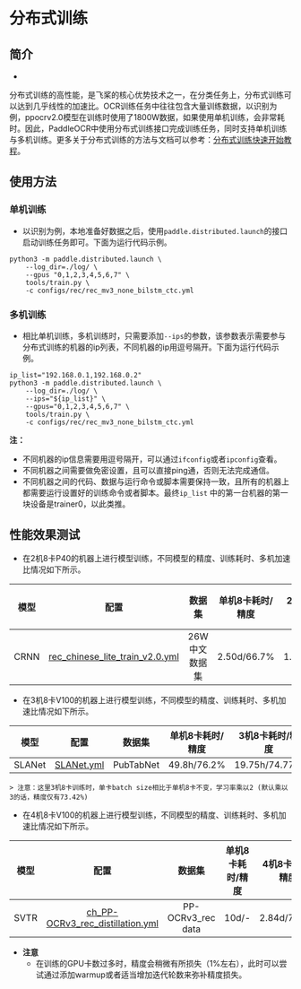 # 分布式训练

## 简介

*
分布式训练的高性能，是飞桨的核心优势技术之一，在分类任务上，分布式训练可以达到几乎线性的加速比。OCR训练任务中往往包含大量训练数据，以识别为例，ppocrv2.0模型在训练时使用了1800W数据，如果使用单机训练，会非常耗时。因此，PaddleOCR中使用分布式训练接口完成训练任务，同时支持单机训练与多机训练。更多关于分布式训练的方法与文档可以参考：[分布式训练快速开始教程](https://fleet-x.readthedocs.io/en/latest/paddle_fleet_rst/parameter_server/ps_quick_start.html)。

## 使用方法

### 单机训练

* 以识别为例，本地准备好数据之后，使用`paddle.distributed.launch`的接口启动训练任务即可。下面为运行代码示例。

```shell
python3 -m paddle.distributed.launch \
    --log_dir=./log/ \
    --gpus "0,1,2,3,4,5,6,7" \
    tools/train.py \
    -c configs/rec/rec_mv3_none_bilstm_ctc.yml
```

### 多机训练

* 相比单机训练，多机训练时，只需要添加`--ips`的参数，该参数表示需要参与分布式训练的机器的ip列表，不同机器的ip用逗号隔开。下面为运行代码示例。

```shell
ip_list="192.168.0.1,192.168.0.2"
python3 -m paddle.distributed.launch \
    --log_dir=./log/ \
    --ips="${ip_list}" \
    --gpus="0,1,2,3,4,5,6,7" \
    tools/train.py \
    -c configs/rec/rec_mv3_none_bilstm_ctc.yml
```

**注：**

* 不同机器的ip信息需要用逗号隔开，可以通过`ifconfig`或者`ipconfig`查看。
* 不同机器之间需要做免密设置，且可以直接ping通，否则无法完成通信。
* 不同机器之间的代码、数据与运行命令或脚本需要保持一致，且所有的机器上都需要运行设置好的训练命令或者脚本。最终`ip_list`
  中的第一台机器的第一块设备是trainer0，以此类推。

## 性能效果测试

* 在2机8卡P40的机器上进行模型训练，不同模型的精度、训练耗时、多机加速比情况如下所示。

|  模型  |                                                 配置                                                 |   数据集    |  单机8卡耗时/精度  |  2机8卡耗时/精度  |   加速比   |
|:----:|:--------------------------------------------------------------------------------------------------:|:--------:|:-----------:|:-----------:|:-------:|
| CRNN | [rec_chinese_lite_train_v2.0.yml](../../configs/rec/ch_ppocr_v2.0/rec_chinese_lite_train_v2.0.yml) | 26W中文数据集 | 2.50d/66.7% | 1.67d/67.0% | **1.5** |

* 在3机8卡V100的机器上进行模型训练，不同模型的精度、训练耗时、多机加速比情况如下所示。

|   模型   |                      配置                      |    数据集    |  单机8卡耗时/精度  |   3机8卡耗时/精度   |   加速比    |
|:------:|:--------------------------------------------:|:---------:|:-----------:|:-------------:|:--------:|
| SLANet | [SLANet.yml](../../configs/table/SLANet.yml) | PubTabNet | 49.8h/76.2% | 19.75h/74.77% | **2.52** |

    > 注意：这里3机8卡训练时，单卡batch size相比于单机8卡不变，学习率乘以2 (默认乘以3的话，精度仅有73.42%)

* 在4机8卡V100的机器上进行模型训练，不同模型的精度、训练耗时、多机加速比情况如下所示。

|  模型  |                                               配置                                                |        数据集        | 单机8卡耗时/精度 |  4机8卡耗时/精度  |   加速比   |
|:----:|:-----------------------------------------------------------------------------------------------:|:-----------------:|:---------:|:-----------:|:-------:|
| SVTR | [ch_PP-OCRv3_rec_distillation.yml](../../configs/rec/PP-OCRv3/ch_PP-OCRv3_rec_distillation.yml) | PP-OCRv3_rec data |   10d/-   | 2.84d/74.0% | **3.5** |

* **注意**
    * 在训练的GPU卡数过多时，精度会稍微有所损失（1%左右），此时可以尝试通过添加warmup或者适当增加迭代轮数来弥补精度损失。
